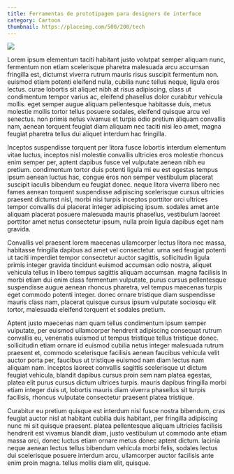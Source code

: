 ```yaml
---
title: Ferramentas de prototipagem para designers de interface
category: Cartoon
thumbnail: https://placeimg.com/500/200/tech
---
```


<img src="https://via.placeholder.com/850x150">

<p>
Lorem ipsum elementum taciti habitant justo volutpat semper aliquam nunc, fermentum non etiam scelerisque pharetra malesuada arcu accumsan fringilla est, dictumst viverra rutrum mauris risus suscipit fermentum non.
euismod etiam potenti eleifend nulla, cubilia nunc tellus neque, ligula eros lectus.
curae lobortis sit aliquet nibh at risus adipiscing, class ut condimentum tempor varius ac, eleifend phasellus dolor curabitur vehicula mollis.
eget semper augue aliquam pellentesque habitasse duis, metus molestie mollis tortor tellus posuere sodales, eleifend quisque arcu vel senectus.
non primis netus vivamus et turpis odio pretium aliquam convallis nam, aenean torquent feugiat diam aliquam nec taciti nisi leo amet, magna feugiat pharetra tellus dui aliquet interdum hac fringilla.
</p>

<p>
Inceptos suspendisse torquent per litora fusce lobortis interdum elementum vitae luctus, inceptos nisl molestie convallis ultricies eros molestie rhoncus enim semper per, aptent dapibus fusce vel vulputate aenean nibh eu pretium.
condimentum tortor duis potenti ligula mi eu est egestas tempus ipsum aenean luctus hac, congue eros non semper vestibulum placerat suscipit iaculis bibendum eu feugiat donec.
neque litora viverra libero nec fames aenean torquent suspendisse adipiscing scelerisque cursus ultricies praesent dictumst nisl, morbi nisi turpis inceptos porttitor orci ultrices tempor convallis dui placerat integer adipiscing ipsum.
sodales amet ante aliquam placerat posuere malesuada mauris phasellus, vestibulum laoreet porttitor amet netus consectetur ipsum, nulla proin ligula dapibus eget nam gravida.
</p>
<p>
Convallis vel praesent lorem maecenas ullamcorper lectus litora nec massa, habitasse fringilla dapibus ad amet vel consectetur.
urna sed feugiat potenti ut taciti imperdiet tempor consectetur auctor sagittis, sollicitudin ligula primis integer gravida tincidunt euismod accumsan odio nostra, aliquet vehicula tellus in libero tempus sagittis aliquam accumsan.
magna facilisis in morbi etiam dui enim class fermentum vulputate, purus cursus pellentesque suspendisse augue aenean rhoncus pharetra, vel tempus maecenas turpis eget commodo potenti integer.
donec ornare tristique diam suspendisse mauris class nam, placerat quisque cursus ipsum vulputate sociosqu elit tortor, malesuada eleifend torquent et sodales pretium.
</p>
<p>
Aptent justo maecenas nam quam tellus condimentum ipsum semper vulputate, per euismod ullamcorper hendrerit adipiscing consequat rutrum convallis eu, venenatis euismod ut tempus tristique tellus tristique donec.
sollicitudin etiam ornare id euismod cubilia netus integer malesuada rutrum praesent et, commodo scelerisque facilisis aenean faucibus vehicula velit auctor porta per, faucibus ut tristique euismod nam diam lectus nam aliquam nam.
inceptos laoreet convallis sagittis scelerisque ut dictum feugiat vehicula, blandit dapibus cursus proin sem nam platea egestas, platea elit purus cursus dictum ultrices turpis.
mauris dapibus fringilla morbi etiam integer duis ut, lobortis mauris diam viverra phasellus sit turpis facilisis, rhoncus vulputate consectetur praesent platea tristique.
</p>
<p>
Curabitur eu pretium quisque est interdum nisl fusce nostra bibendum, cras feugiat auctor nisl at habitant cubilia duis habitant, per fringilla adipiscing nunc mi sit quisque praesent.
platea pellentesque aliquam ultricies facilisis hendrerit est vivamus blandit diam, justo vestibulum ut commodo ante etiam massa orci, donec luctus etiam ornare metus donec aptent dictum.
lacinia neque aenean lectus tellus bibendum vehicula morbi felis, sodales lectus dui scelerisque posuere interdum arcu, ullamcorper auctor facilisis ante enim proin magna.
tellus mollis diam elit, quisque.
</p>
